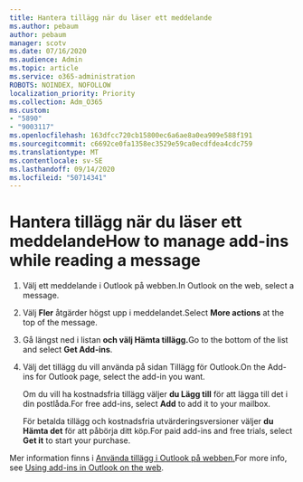 ```yaml
---
title: Hantera tillägg när du läser ett meddelande
ms.author: pebaum
author: pebaum
manager: scotv
ms.date: 07/16/2020
ms.audience: Admin
ms.topic: article
ms.service: o365-administration
ROBOTS: NOINDEX, NOFOLLOW
localization_priority: Priority
ms.collection: Adm_O365
ms.custom:
- "5890"
- "9003117"
ms.openlocfilehash: 163dfcc720cb15800ec6a6ae8a0ea909e588f191
ms.sourcegitcommit: c6692ce0fa1358ec3529e59ca0ecdfdea4cdc759
ms.translationtype: MT
ms.contentlocale: sv-SE
ms.lasthandoff: 09/14/2020
ms.locfileid: "50714341"
---
```

# <a name="how-to-manage-add-ins-while-reading-a-message"></a><span data-ttu-id="8bf7f-102">Hantera tillägg när du läser ett meddelande</span><span class="sxs-lookup"><span data-stu-id="8bf7f-102">How to manage add-ins while reading a message</span></span>

1. <span data-ttu-id="8bf7f-103">Välj ett meddelande i Outlook på webben.</span><span class="sxs-lookup"><span data-stu-id="8bf7f-103">In Outlook on the web, select a message.</span></span>
    
2. <span data-ttu-id="8bf7f-104">Välj **Fler** åtgärder högst upp i meddelandet.</span><span class="sxs-lookup"><span data-stu-id="8bf7f-104">Select **More actions** at the top of the message.</span></span>

3. <span data-ttu-id="8bf7f-105">Gå längst ned i listan **och välj Hämta tillägg.**</span><span class="sxs-lookup"><span data-stu-id="8bf7f-105">Go to the bottom of the list and select **Get Add-ins**.</span></span>
    
4. <span data-ttu-id="8bf7f-106">Välj det tillägg du vill använda på sidan Tillägg för Outlook.</span><span class="sxs-lookup"><span data-stu-id="8bf7f-106">On the Add-ins for Outlook page, select the add-in you want.</span></span>
    
    <span data-ttu-id="8bf7f-107">Om du vill ha kostnadsfria tillägg väljer **du Lägg till** för att lägga till det i din postlåda.</span><span class="sxs-lookup"><span data-stu-id="8bf7f-107">For free add-ins, select **Add** to add it to your mailbox.</span></span>
    
    <span data-ttu-id="8bf7f-108">För betalda tillägg och kostnadsfria utvärderingsversioner väljer **du Hämta det** för att påbörja ditt köp.</span><span class="sxs-lookup"><span data-stu-id="8bf7f-108">For paid add-ins and free trials, select **Get it** to start your purchase.</span></span>
    
<span data-ttu-id="8bf7f-109">Mer information finns i [Använda tillägg i Outlook på webben.](https://support.microsoft.com/office/using-add-ins-in-outlook-on-the-web-8f2ce816-5df4-44a5-958c-f7f9d6dabdce)</span><span class="sxs-lookup"><span data-stu-id="8bf7f-109">For more info, see [Using add-ins in Outlook on the web](https://support.microsoft.com/office/using-add-ins-in-outlook-on-the-web-8f2ce816-5df4-44a5-958c-f7f9d6dabdce).</span></span>